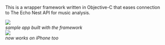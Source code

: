 This is a wrapper framework written in Objective-C that eases connection to The Echo Nest API for music analysis.

<img src='http://www.melkaone.net/EchoNestFramework.png'><br />
<i>sample app built with the framework</i><br />
<img src='http://melkaone.net/FrameworkiPhone.jpg'><br />
<i>now works on iPhone too</i>
